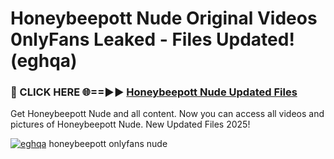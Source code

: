 # Honeybeepott Nude Original Videos 0nlyFans Leaked - Files Updated! (eghqa)

<h3>🔴 CLICK HERE 🌐==►► <a href="https://tinyurl.com/52m3yx9h" rel="nofollow">Honeybeepott Nude Updated Files</a></h3>

Get Honeybeepott Nude and all content. Now you can access all videos and pictures of Honeybeepott Nude. New Updated Files 2025!

[![eghqa](https://i.imgur.com/TnHtlc8.gif)](https://tinyurl.com/52m3yx9h)
honeybeepott onlyfans nude